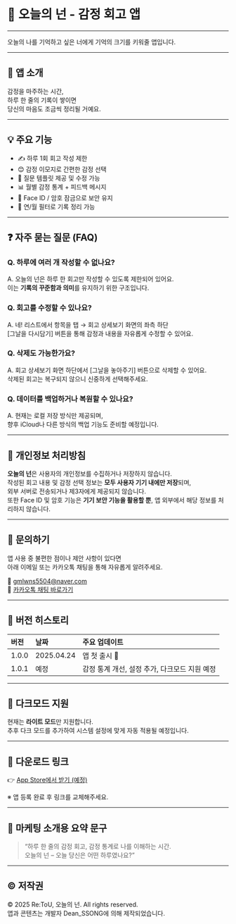 # 🌿 오늘의 넌 - 감정 회고 앱
---

오늘의 나를 기억하고 싶은 너에게 기억의 크기를 키워줄 앱입니다.

---

## 📱 앱 소개

감정을 마주하는 시간,  
하루 한 줄의 기록이 쌓이면  
당신의 마음도 조금씩 정리될 거예요.

---

## 💡 주요 기능

- ✍️ 하루 1회 회고 작성 제한
- 😊 감정 이모지로 간편한 감정 선택
- 🧠 질문 템플릿 제공 및 수정 가능
- 📊 월별 감정 통계 + 피드백 메시지
- 🔐 Face ID / 암호 잠금으로 보안 유지
- 📅 연/월 필터로 기록 정리 가능

---

## ❓ 자주 묻는 질문 (FAQ)

### Q. 하루에 여러 개 작성할 수 없나요?
A. 오늘의 넌은 하루 한 회고만 작성할 수 있도록 제한되어 있어요.  
이는 **기록의 꾸준함과 의미**를 유지하기 위한 구조입니다.

### Q. 회고를 수정할 수 있나요?
A. 네! 리스트에서 항목을 탭 → 회고 상세보기 화면의 좌측 하단  
[그날을 다시담기] 버튼을 통해 감정과 내용을 자유롭게 수정할 수 있어요.

### Q. 삭제도 가능한가요?
A. 회고 상세보기 화면 하단에서 [그날을 놓아주기] 버튼으로 삭제할 수 있어요.  
삭제된 회고는 복구되지 않으니 신중하게 선택해주세요.

### Q. 데이터를 백업하거나 복원할 수 있나요?
A. 현재는 로컬 저장 방식만 제공되며,  
향후 iCloud나 다른 방식의 백업 기능도 준비할 예정입니다.

---

## 📌 개인정보 처리방침

**오늘의 넌**은 사용자의 개인정보를 수집하거나 저장하지 않습니다.  
작성된 회고 내용 및 감정 선택 정보는 **모두 사용자 기기 내에만 저장**되며,  
외부 서버로 전송되거나 제3자에게 제공되지 않습니다.  
또한 Face ID 및 암호 기능은 **기기 보안 기능을 활용할 뿐**, 앱 외부에서 해당 정보를 처리하지 않습니다.

---

## 📮 문의하기

앱 사용 중 불편한 점이나 제안 사항이 있다면  
아래 이메일 또는 카카오톡 채팅을 통해 자유롭게 알려주세요.

📧 gmlwns5504@naver.com  
📌 [카카오톡 채팅 바로가기](https://open.kakao.com/o/sFYZvomg)

---

## 📌 버전 히스토리

| 버전 | 날짜 | 주요 업데이트 |
|:---|:---|:---|
| 1.0.0 | 2025.04.24 | 앱 첫 출시 🎉 |
| 1.0.1 | 예정 | 감정 통계 개선, 설정 추가, 다크모드 지원 예정 |

---

## 🎨 다크모드 지원

현재는 **라이트 모드**만 지원합니다.  
추후 다크 모드를 추가하여 시스템 설정에 맞게 자동 적용될 예정입니다.

---

## 📲 다운로드 링크

👉 [App Store에서 받기 (예정)](https://apps.apple.com/...)

※ 앱 등록 완료 후 링크를 교체해주세요.

---

## 📣 마케팅 소개용 요약 문구

> “하루 한 줄의 감정 회고, 감정 통계로 나를 이해하는 시간.  
> 오늘의 넌 – 오늘 당신은 어떤 하루였나요?”

---

## © 저작권

© 2025 Re:ToU, 오늘의 넌. All rights reserved.  
앱과 콘텐츠는 개발자 Dean_SSONG에 의해 제작되었습니다.
